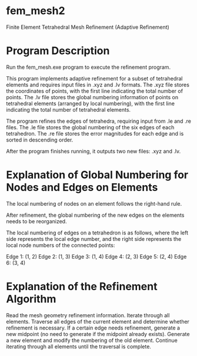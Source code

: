 # fem_mesh2
Finite Element Tetrahedral Mesh Refinement (Adaptive Refinement)
# Program Description
Run the fem_mesh.exe program to execute the refinement program.

This program implements adaptive refinement for a subset of tetrahedral elements and requires input files in .xyz and .lv formats. The .xyz file stores the coordinates of points, with the first line indicating the total number of points. The .lv file stores the global numbering information of points on tetrahedral elements (arranged by local numbering), with the first line indicating the total number of tetrahedral elements.

The program refines the edges of tetrahedra, requiring input from .le and .re files. The .le file stores the global numbering of the six edges of each tetrahedron. The .re file stores the error magnitudes for each edge and is sorted in descending order.

After the program finishes running, it outputs two new files: .xyz and .lv.

# Explanation of Global Numbering for Nodes and Edges on Elements
The local numbering of nodes on an element follows the right-hand rule.

After refinement, the global numbering of the new edges on the elements needs to be reorganized.

The local numbering of edges on a tetrahedron is as follows, where the left side represents the local edge number, and the right side represents the local node numbers of the connected points:

Edge 1: (1, 2)
Edge 2: (1, 3)
Edge 3: (1, 4)
Edge 4: (2, 3)
Edge 5: (2, 4)
Edge 6: (3, 4)
# Explanation of the Refinement Algorithm
Read the mesh geometry refinement information.
Iterate through all elements.
Traverse all edges of the current element and determine whether refinement is necessary.
If a certain edge needs refinement, generate a new midpoint (no need to generate if the midpoint already exists).
Generate a new element and modify the numbering of the old element.
Continue iterating through all elements until the traversal is complete.
